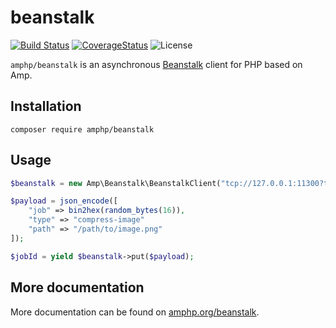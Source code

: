 # beanstalk

[![Build Status](https://img.shields.io/travis/amphp/beanstalk/master.svg?style=flat-square)](https://travis-ci.org/amphp/beanstalkd)
[![CoverageStatus](https://img.shields.io/coveralls/amphp/beanstalk/master.svg?style=flat-square)](https://coveralls.io/github/amphp/beanstalkd?branch=master)
![License](https://img.shields.io/badge/license-MIT-blue.svg?style=flat-square)

`amphp/beanstalk` is an asynchronous [Beanstalk](http://kr.github.io/beanstalkd/) client for PHP based on Amp.

## Installation

```
composer require amphp/beanstalk
```

## Usage

```php
$beanstalk = new Amp\Beanstalk\BeanstalkClient("tcp://127.0.0.1:11300?tube=foobar");

$payload = json_encode([
    "job" => bin2hex(random_bytes(16)),
    "type" => "compress-image"
    "path" => "/path/to/image.png"
]);

$jobId = yield $beanstalk->put($payload);
```

## More documentation

More documentation can be found on [amphp.org/beanstalk](https://amphp.org/beanstalk/).
